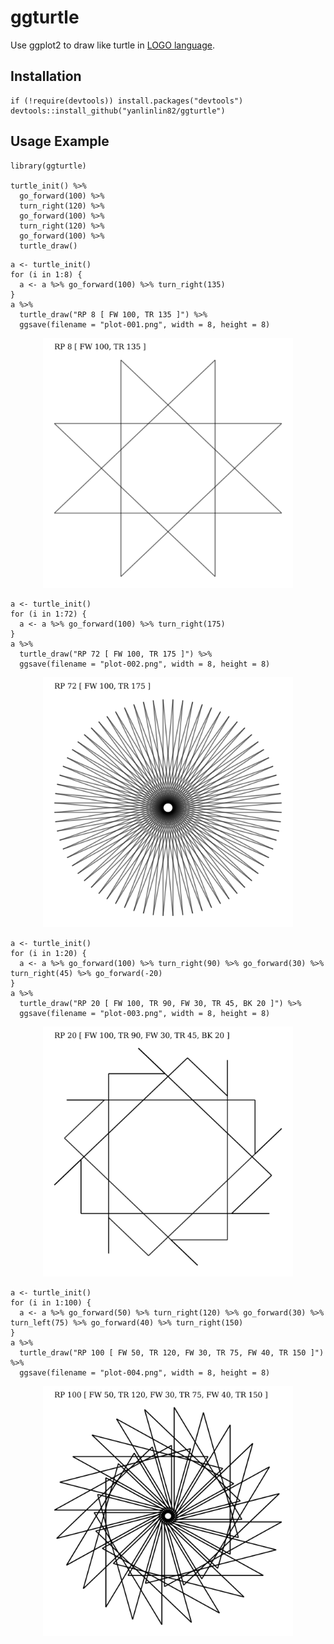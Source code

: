# ggturtle

Use ggplot2 to draw like turtle in [LOGO language](https://en.wikipedia.org/wiki/Logo_%28programming_language%29).

## Installation

```{r}
if (!require(devtools)) install.packages("devtools")
devtools::install_github("yanlinlin82/ggturtle")
```

## Usage Example

```{r}
library(ggturtle)

turtle_init() %>%
  go_forward(100) %>%
  turn_right(120) %>%
  go_forward(100) %>%
  turn_right(120) %>%
  go_forward(100) %>%
  turtle_draw()
```

```{r}
a <- turtle_init()
for (i in 1:8) {
  a <- a %>% go_forward(100) %>% turn_right(135)
}
a %>%
  turtle_draw("RP 8 [ FW 100, TR 135 ]") %>%
  ggsave(filename = "plot-001.png", width = 8, height = 8)
```

<p align="center">
  <img width="400" height="400" src="plots/plot-001.svg" alt="Example-001">
</p>

```{r}
a <- turtle_init()
for (i in 1:72) {
  a <- a %>% go_forward(100) %>% turn_right(175)
}
a %>%
  turtle_draw("RP 72 [ FW 100, TR 175 ]") %>%
  ggsave(filename = "plot-002.png", width = 8, height = 8)
```

<p align="center">
  <img width="400" height="400" src="plots/plot-002.svg" alt="Example-002">
</p>

```{r}
a <- turtle_init()
for (i in 1:20) {
  a <- a %>% go_forward(100) %>% turn_right(90) %>% go_forward(30) %>% turn_right(45) %>% go_forward(-20)
}
a %>%
  turtle_draw("RP 20 [ FW 100, TR 90, FW 30, TR 45, BK 20 ]") %>%
  ggsave(filename = "plot-003.png", width = 8, height = 8)
```

<p align="center">
  <img width="400" height="400" src="plots/plot-003.svg" alt="Example-003">
</p>

```{r}
a <- turtle_init()
for (i in 1:100) {
  a <- a %>% go_forward(50) %>% turn_right(120) %>% go_forward(30) %>% turn_left(75) %>% go_forward(40) %>% turn_right(150)
}
a %>%
  turtle_draw("RP 100 [ FW 50, TR 120, FW 30, TR 75, FW 40, TR 150 ]") %>%
  ggsave(filename = "plot-004.png", width = 8, height = 8)
```

<p align="center">
  <img width="400" height="400" src="plots/plot-004.svg" alt="Example-004">
</p>
